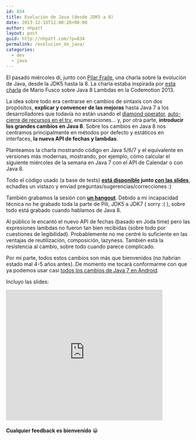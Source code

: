 ```yaml
---
id: 834
title: Evolución de Java (desde JDK5 a 8)
date: 2013-12-16T12:00:20+00:00
author: nhpatt
layout: post
guid: http://nhpatt.com/?p=834
permalink: /evolucion_de_java/
categories:
  - dev
  - java
---
```

El pasado miércoles di, junto con [Pilar Fraile](https://twitter.com/pilyemaya), una charla sobre la evolución de Java, desde la JDK5 hasta la 8. La charla estaba inspirada por [esta charla](http://www.slideshare.net/mariofusco/fp-in-java-project-lambda-and-beyond) de Mario Fusco sobre Java 8 Lambdas en la Codemotion 2013.

La idea sobre todo era centrarse en cambios de sintaxis con dos propósitos, **explicar y convencer de las mejoras** hasta Java 7 a los desarrolladores que todavía no están usando el [diamond operator](http://www.javaworld.com/article/2074080/core-java/jdk-7--the-diamond-operator.html), [auto-cierre de recursos en el try](http://www.oracle.com/technetwork/articles/java/trywithresources-401775.html), enumeraciones&#8230; y, por otra parte, **introducir los grandes cambios en Java 8**. Sobre los cambios en Java 8 nos centramos principalmente en métodos por defecto y estáticos en interfaces, **la nueva API de fechas y lambdas**.

Planteamos la charla mostrando código en Java 5/6/7 y el equivalente en versiones más modernas, mostrando, por ejemplo, cómo calcular el siguiente miércoles de la semana en Java 7 con el API de Calendar o con Java 8.

Todo el código usado (a base de tests) **[está disponible](https://github.com/nhpatt/evolution_of_java) junto [con las slides](http://www.slideshare.net/nhpatt/evolution-of-java-29207560)**, echadles un vistazo y enviad preguntas/sugerencias/correcciones :)

También grabamos la sesión con **[un hangout](https://www.youtube.com/watch?v=By_3U1buyxY&feature=youtu.be)**. Debido a mi incapacidad técnica no he grabado toda la parte de Pili, JDK5 a JDK7 ( sorry :( ), sobre todo está grabado cuando hablamos de Java 8.

Al público le encantó el nuevo API de fechas (basado en Joda time) pero las expresiones lambdas no fueron tan bien recibidas (sobre todo por cuestiones de legibilidad). Probablemente no me centré lo suficiente en las ventajas de reutilización, composición, lazyness. También está la resistencia al cambio, sobre todo cuando parece complicado.

Por mi parte, todos estos cambios son más que bienvenidos (no habrían estado mal 4-5 años antes). De momento me tocará conformarme con que ya podemos usar casi [todos los cambios de Java 7 en Android](http://tools.android.com/tech-docs/new-build-system/user-guide#TOC-Using-sourceCompatibility-1.7).

Incluyo las slides:

<iframe style="border: 1px solid #CCC; border-width: 1px 1px 0; margin-bottom: 5px;" src="http://www.slideshare.net/slideshow/embed_code/29207560" width="425" height="355" frameborder="0" marginwidth="0" marginheight="0" scrolling="no" allowfullscreen="allowfullscreen"></iframe>

**Cualquier feedback es bienvenido** 😀

